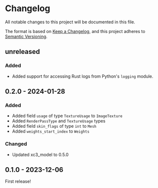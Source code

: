 # Changelog
All notable changes to this project will be documented in this file.

The format is based on [Keep a Changelog](https://keepachangelog.com/en/1.0.0/),
and this project adheres to [Semantic Versioning](https://semver.org/spec/v2.0.0.html).

## unreleased
### Added
* Added support for accessing Rust logs from Python's `logging` module.

## 0.2.0 - 2024-01-28
### Added
* Added field `usage` of type `TextureUsage` to `ImageTexture`
* Added `RenderPassType` and `TextureUsage` types
* Added field `skin_flags` of type `int` to `Mesh`
* Added `weights_start_index` to `Weights`

### Changed
* Updated xc3_model to 0.5.0

## 0.1.0 - 2023-12-06
First release! 